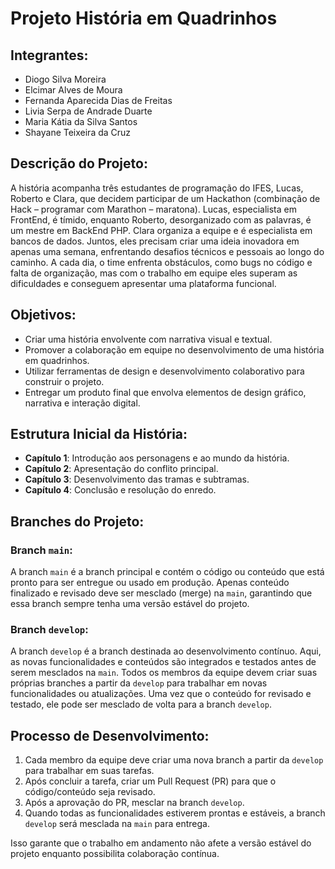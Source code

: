 # Projeto História em Quadrinhos

## Integrantes:
- Diogo Silva Moreira
- Elcimar Alves de Moura
- Fernanda Aparecida Dias de Freitas
- Livia Serpa de Andrade Duarte
- Maria Kátia da Silva Santos
- Shayane Teixeira da Cruz

## Descrição do Projeto:
A história acompanha três estudantes de programação do IFES,
Lucas, Roberto e Clara, que decidem participar de um Hackathon (combinação
de Hack – programar com Marathon – maratona). Lucas, especialista em
FrontEnd, é tímido, enquanto Roberto, desorganizado com as palavras, é um
mestre em BackEnd PHP. Clara organiza a equipe e é especialista em bancos
de dados. Juntos, eles precisam criar uma ideia inovadora em apenas uma
semana, enfrentando desafios técnicos e pessoais ao longo do caminho.
A cada dia, o time enfrenta obstáculos, como bugs no código e falta
de organização, mas com o trabalho em equipe eles superam as dificuldades e
conseguem apresentar uma plataforma funcional.

## Objetivos:
- Criar uma história envolvente com narrativa visual e textual.
- Promover a colaboração em equipe no desenvolvimento de uma história em quadrinhos.
- Utilizar ferramentas de design e desenvolvimento colaborativo para construir o projeto.
- Entregar um produto final que envolva elementos de design gráfico, narrativa e interação digital.

## Estrutura Inicial da História:
- **Capítulo 1**: Introdução aos personagens e ao mundo da história.
- **Capítulo 2**: Apresentação do conflito principal.
- **Capítulo 3**: Desenvolvimento das tramas e subtramas.
- **Capítulo 4**: Conclusão e resolução do enredo.


## Branches do Projeto:

### Branch `main`:
A branch `main` é a branch principal e contém o código ou conteúdo que está pronto para ser entregue ou usado em produção. Apenas conteúdo finalizado e revisado deve ser mesclado (merge) na `main`, garantindo que essa branch sempre tenha uma versão estável do projeto.

### Branch `develop`:
A branch `develop` é a branch destinada ao desenvolvimento contínuo. Aqui, as novas funcionalidades e conteúdos são integrados e testados antes de serem mesclados na `main`. Todos os membros da equipe devem criar suas próprias branches a partir da `develop` para trabalhar em novas funcionalidades ou atualizações. Uma vez que o conteúdo for revisado e testado, ele pode ser mesclado de volta para a branch `develop`.

## Processo de Desenvolvimento:
1. Cada membro da equipe deve criar uma nova branch a partir da `develop` para trabalhar em suas tarefas.
2. Após concluir a tarefa, criar um Pull Request (PR) para que o código/conteúdo seja revisado.
3. Após a aprovação do PR, mesclar na branch `develop`.
4. Quando todas as funcionalidades estiverem prontas e estáveis, a branch `develop` será mesclada na `main` para entrega.

Isso garante que o trabalho em andamento não afete a versão estável do projeto enquanto possibilita colaboração contínua.


